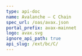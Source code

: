 ```yaml
---
type: api-doc
name: Avalanche – C Chain
spec_url: /oas/avax.json
portal_prefix: avax-mainnet
logo: avax.svg
ignore_api_path: true
api_slug: /ext/bc/C/
---
```

